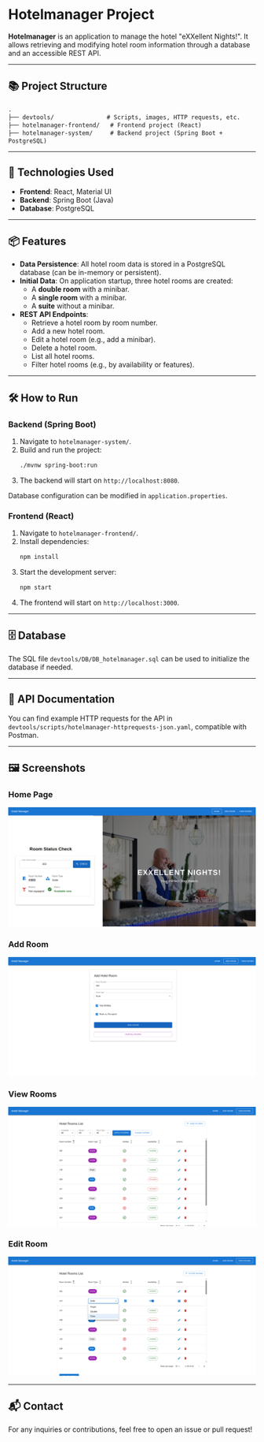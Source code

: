 
# Hotelmanager Project

**Hotelmanager** is an application to manage the hotel "eXXellent Nights!". It allows retrieving and modifying hotel room information through a database and an accessible REST API.

---

## 📚 Project Structure

```
.
├── devtools/               # Scripts, images, HTTP requests, etc.
├── hotelmanager-frontend/   # Frontend project (React)
├── hotelmanager-system/     # Backend project (Spring Boot + PostgreSQL)
```

---

## 🚀 Technologies Used

- **Frontend**: React, Material UI
- **Backend**: Spring Boot (Java)
- **Database**: PostgreSQL

---

## 📦 Features

- **Data Persistence**: All hotel room data is stored in a PostgreSQL database (can be in-memory or persistent).
- **Initial Data**: On application startup, three hotel rooms are created:
  - A **double room** with a minibar.
  - A **single room** with a minibar.
  - A **suite** without a minibar.
- **REST API Endpoints**:
  - Retrieve a hotel room by room number.
  - Add a new hotel room.
  - Edit a hotel room (e.g., add a minibar).
  - Delete a hotel room.
  - List all hotel rooms.
  - Filter hotel rooms (e.g., by availability or features).

---

## 🛠️ How to Run

### Backend (Spring Boot)

1. Navigate to `hotelmanager-system/`.
2. Build and run the project:
   ```bash
   ./mvnw spring-boot:run
   ```
3. The backend will start on `http://localhost:8080`.

Database configuration can be modified in `application.properties`.

### Frontend (React)

1. Navigate to `hotelmanager-frontend/`.
2. Install dependencies:
   ```bash
   npm install
   ```
3. Start the development server:
   ```bash
   npm start
   ```
4. The frontend will start on `http://localhost:3000`.

---

## 🗄️ Database

The SQL file `devtools/DB/DB_hotelmanager.sql` can be used to initialize the database if needed.

---

## 📄 API Documentation

You can find example HTTP requests for the API in `devtools/scripts/hotelmanager-httprequests-json.yaml`, compatible with Postman.

---


## 🖼️ Screenshots



### Home Page

![View 1](devtools/images/screenshots/view1.png)


### Add Room

![View 2](devtools/images/screenshots/view2.png)

### View Rooms

![View 3](devtools/images/screenshots/view3.png)

### Edit Room

![View 4](devtools/images/screenshots/view4.png)

---

## 📬 Contact

For any inquiries or contributions, feel free to open an issue or pull request!
